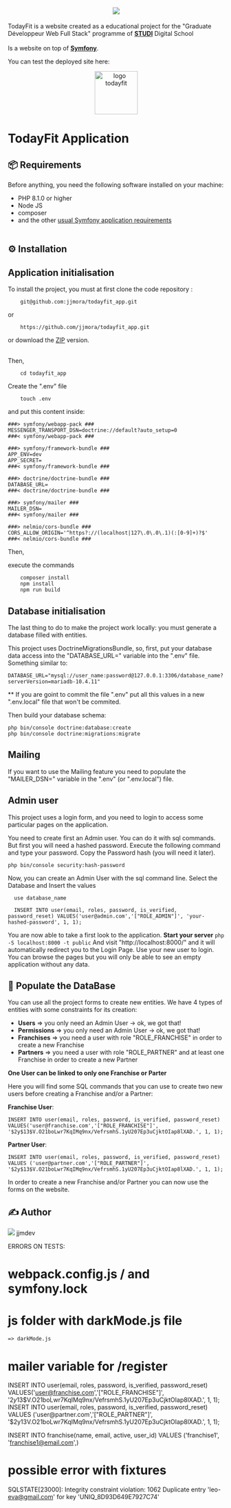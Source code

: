 <h1 align="center">
  <img src="https://admin.todayfit.fr/build/images/logo_white.png" />
</h1>

TodayFit is a website created as a educational project for the "Graduate Développeur Web Full Stack" programme of <b><a href="https://www.studi.com" target="_blank">STUDI</a></b> Digital School
<br></br>
Is a website on top of <b><a href="https://symfony.com" target="_blank">Symfony</a></b>.

You can test the deployed site here: 

<p align="center">
  <a href="https://admin.todayfit.fr" target="_blank" ><img src="https://admin.todayfit.fr/build/images/logo_white.png" alt="logo todayfit" width="100px" /></a>
</p>


TodayFit Application
====================

📦 Requirements
----------------

Before anything, you need the following software installed on your machine:

  * PHP 8.1.0 or higher
  * Node JS
  * composer
  * and the other <a href="https://symfony.com/doc/current/setup.html#technical-requirements" target="_blank">usual Symfony application requirements</a>
<br></br>


⚙️ Installation
----------------

Application initialisation
--------------------------

To install the project, you must at first clone the code repository :
```
    git@github.com:jjmora/todayfit_app.git
```
or 
```
    https://github.com/jjmora/todayfit_app.git
```

or download the <a href="https://github.com/jjmora/todayfit_app/archive/refs/heads/master.zip">ZIP</a> version.
<br></br>

Then, 
```
    cd todayfit_app
```

Create the ".env" file
```
    touch .env
```
and put this content inside:

```
###> symfony/webapp-pack ###
MESSENGER_TRANSPORT_DSN=doctrine://default?auto_setup=0
###< symfony/webapp-pack ###

###> symfony/framework-bundle ###
APP_ENV=dev
APP_SECRET=
###< symfony/framework-bundle ###

###> doctrine/doctrine-bundle ###
DATABASE_URL=
###< doctrine/doctrine-bundle ###

###> symfony/mailer ###
MAILER_DSN=
###< symfony/mailer ###

###> nelmio/cors-bundle ###
CORS_ALLOW_ORIGIN='^https?://(localhost|127\.0\.0\.1)(:[0-9]+)?$'
###< nelmio/cors-bundle ###

```

Then,

execute the commands
```
    composer install
    npm install
    npm run build
```

Database initialisation
--------------------------

The last thing to do to make the project work locally: you must generate a database filled with entities.

This project uses DoctrineMigrationsBundle, so, first, put your database data access into the "DATABASE_URL=" variable into the ".env" file.
Something similar to:
```
DATABASE_URL="mysql://user_name:password@127.0.0.1:3306/database_name?serverVersion=mariadb-10.4.11"
```
** If you are goint to commit the file ".env" put all this values in a new ".env.local" file that won't be commited.

Then build your database schema:
```
php bin/console doctrine:database:create
php bin/console doctrine:migrations:migrate
```

Mailing
--------
If you want to use the Mailing feature you need to populate the "MAILER_DSN=" variable in the ".env" (or ".env.local") file.


Admin user
-----------
This project uses a login form, and you need to login to access some particular pages on the application.

You need to create first an Admin user. You can do it with sql commands. But first you will need a hashed password. Execute the following command and type your password. Copy the Password hash (you will need it later).
```
php bin/console security:hash-password
```
Now, you can create an Admin User with the sql command line. Select the Database and Insert the values
```
  use database_name

  INSERT INTO user(email, roles, password, is_verified, password_reset) VALUES('user@admin.com','["ROLE_ADMIN"]', 'your-hashed-password', 1, 1);

```

You are now able to take a first look to the application.
**Start your server** 
```php -S localhost:8000 -t public```
And visit "http://localhost:8000/" and it will automatically redirect you to the Login Page.
Use your new user to login. You can browse the pages but you will only be able to see an empty application without any data.

📗 Populate the DataBase
---------------------

You can use all the project forms to create new entities. We have 4 types of entities with some constraints for its creation:

  * **Users** => you only need an Admin User -> ok, we got that!
  * **Permissions** => you only need an Admin User -> ok, we got that!
  * **Franchises** => you need a user with role "ROLE_FRANCHISE" in order to create a new Franchise
  * **Partners** => you need a user with role "ROLE_PARTNER" and at least one Franchise in order to create a new Partner

**One User can be linked to only one Franchise or Parter**

Here you will find some SQL commands that you can use to create two new users before creating a Franchise and/or a Partner:

**Franchise User**:
```
INSERT INTO user(email, roles, password, is_verified, password_reset) VALUES('user@franchise.com','["ROLE_FRANCHISE"]', '$2y$13$V.O21boLwr7KqIMq9nx/VefrsmhS.1yU207Ep3uCjktOIap8lXAD.', 1, 1);
```
**Partner User**:
```
INSERT INTO user(email, roles, password, is_verified, password_reset) VALUES ('user@partner.com','["ROLE_PARTNER"]', '$2y$13$V.O21boLwr7KqIMq9nx/VefrsmhS.1yU207Ep3uCjktOIap8lXAD.', 1, 1);
```
In order to create a new Franchise and/or Partner you can now use the forms on the website.


✍️ Author
----------
[![](https://github.com/jjmora.png?size=40)](https://github.com/jjmora) jjmdev

[1]: https://symfony.com/doc/current/best_practices.html
[2]: https://symfony.com/doc/current/setup.html#technical-requirements
[3]: https://symfony.com/doc/current/setup/web_server_configuration.html
[4]: https://symfony.com/download
[5]: https://symfony.com/book



ERRORS ON TESTS:

  # webpack.config.js / and symfony.lock
  # js folder with darkMode.js file
    => darkMode.js

  # mailer variable for /register


INSERT INTO user(email, roles, password, is_verified, password_reset) VALUES('user@franchise.com','["ROLE_FRANCHISE"]', '$2y$13$V.O21boLwr7KqIMq9nx/VefrsmhS.1yU207Ep3uCjktOIap8lXAD.', 1, 1);
INSERT INTO user(email, roles, password, is_verified, password_reset) VALUES ('user@partner.com','["ROLE_PARTNER"]', '$2y$13$V.O21boLwr7KqIMq9nx/VefrsmhS.1yU207Ep3uCjktOIap8lXAD.', 1, 1);

INSERT INTO franchise(name, email, active, user_id) VALUES ('franchise1', 'franchise1@email.com',)

  # possible error with fixtures 
  SQLSTATE[23000]: Integrity constraint violation: 1062 Duplicate entry 'leo-  
  eva@gmail.com' for key 'UNIQ_8D93D649E7927C74'